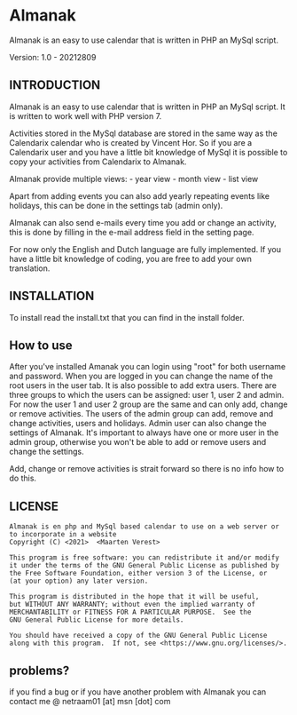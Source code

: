 # Almanak
Almanak is an easy to use calendar that is written in PHP an MySql script.

Version: 1.0 - 20212809


## INTRODUCTION

Almanak is an easy to use calendar that is written in PHP an MySql script.
It is written to work well with  PHP version 7.

Activities stored in the MySql database are stored in the same way as the Calendarix calendar who is created by Vincent Hor. 
So if you are a Calendarix user and you have a little bit knowledge of MySql it is possible to copy your activities from Calendarix to Almanak. 

Almanak provide multiple views:
	- year view
	- month view
	- list view
	
Apart from adding events you can also add yearly repeating events like holidays, this can be done in the settings tab (admin only).

Almanak can also send e-mails every time you add or change an activity, this is done by filling in the e-mail address field in the setting page.

For now only the English and Dutch language are fully implemented. If you have a little bit knowledge of coding, you are free to add your own translation. 


## INSTALLATION
To install read the install.txt that you can find in the install folder. 

## How to use
After you've installed Amanak you can login using "root" for both username and password.
When you are logged in you can change the name of the root users in the user tab.
It is also possible to add extra users. There are three groups to which the users can be assigned: user 1, user 2 and admin. 
For now the user 1 and user 2 group are the same and can only add, change or remove activities. The users of the admin group can add, remove and change activities, users and holidays.
Admin user can also change the settings of Almanak. 
It's important to always have one or more user in the admin group, otherwise you won't be able to add or remove users and change the settings. 

Add, change or remove activities is strait forward so there is no info how to do this. 


## LICENSE
    Almanak is en php and MySql based calendar to use on a web server or to incorporate in a website
    Copyright (C) <2021>  <Maarten Verest>

    This program is free software: you can redistribute it and/or modify
    it under the terms of the GNU General Public License as published by
    the Free Software Foundation, either version 3 of the License, or
    (at your option) any later version.

    This program is distributed in the hope that it will be useful,
    but WITHOUT ANY WARRANTY; without even the implied warranty of
    MERCHANTABILITY or FITNESS FOR A PARTICULAR PURPOSE.  See the
    GNU General Public License for more details.

    You should have received a copy of the GNU General Public License
    along with this program.  If not, see <https://www.gnu.org/licenses/>.


## problems?
if you find a bug or if you have another problem with Almanak you can contact me @ netraam01 [at] msn [dot] com
